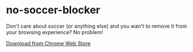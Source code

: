 # no-soccer-blocker
Don't care about soccer (or anything else) and you wan't to remove it from your browsing experience? No problem!

[Download from Chrome Web Store](https://chrome.google.com/webstore/detail/afeihefoamhpdnbdjbpplmjaooebbfgm/publish-accepted?authuser=0&hl=de)
